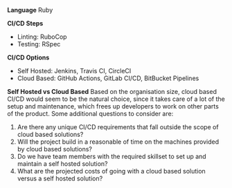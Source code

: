 **Language** 
Ruby

**CI/CD Steps**
 - Linting: RuboCop
 - Testing: RSpec

**CI/CD Options**
 - Self Hosted: Jenkins, Travis CI, CircleCI
 - Cloud Based: GitHub Actions, GitLab CI/CD, BitBucket Pipelines

**Self Hosted vs Cloud Based**
Based on the organisation size, cloud based CI/CD would seem to be the natural choice, since it takes care of a lot of the setup and maintenance, which frees up developers to work on other parts of the product. Some additional questions to consider are:

1. Are there any unique CI/CD requirements that fall outside the scope of cloud based solutions?
2. Will the project build in a reasonable of time on the machines provided by cloud based solutions?
3. Do we have team members with the required skillset to set up and maintain a self hosted solution?
4. What are the projected costs of going with a cloud based solution versus a self hosted solution?
